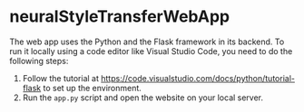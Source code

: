 # neuralStyleTransferWebApp

The web app uses the Python and the Flask framework in its backend. To run it locally using a code editor like Visual Studio Code, you need to do the following steps:
1. Follow the tutorial at https://code.visualstudio.com/docs/python/tutorial-flask to set up the environment.
2. Run the `app.py` script and open the website on your local server.
